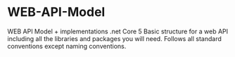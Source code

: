 # WEB-API-Model
WEB API Model + implementations .net Core 5
Basic structure for a web API including all the libraries and packages you will need. 
Follows all standard conventions except naming conventions. 
